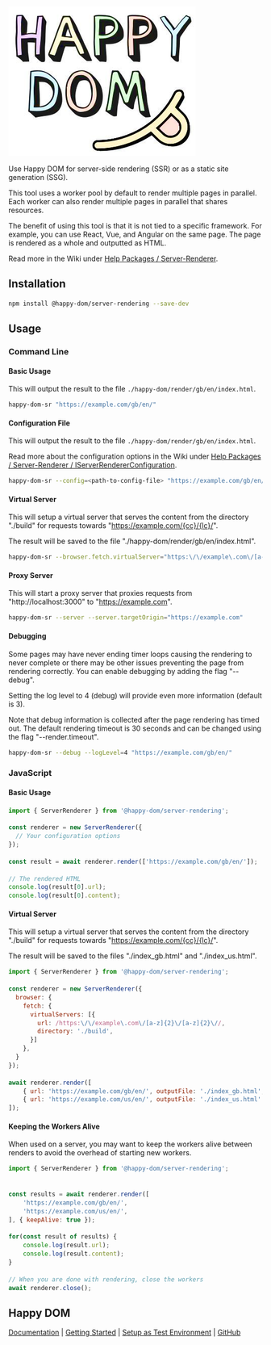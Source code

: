 ![Happy DOM Logo](https://github.com/capricorn86/happy-dom/raw/master/docs/happy-dom-logo.jpg)

Use Happy DOM for server-side rendering (SSR) or as a static site generation (SSG).

This tool uses a worker pool by default to render multiple pages in parallel. Each worker can also render multiple pages in parallel that shares resources.

The benefit of using this tool is that it is not tied to a specific framework. For example, you can use React, Vue, and Angular on the same page. The page is rendered as a whole and outputted as HTML.

Read more in the Wiki under [Help Packages / Server-Renderer](https://github.com/capricorn86/happy-dom/wiki/Server-Renderer).

## Installation

```bash
npm install @happy-dom/server-rendering --save-dev
```


## Usage

### Command Line

#### Basic Usage

This will output the result to the file `./happy-dom/render/gb/en/index.html`.

```bash
happy-dom-sr "https://example.com/gb/en/"
```

#### Configuration File

This will output the result to the file `./happy-dom/render/gb/en/index.html`.

Read more about the configuration options in the Wiki under [Help Packages / Server-Renderer / IServerRendererConfiguration](https://github.com/capricorn86/happy-dom/wiki/IServerRendererConfiguration).

```bash
happy-dom-sr --config=<path-to-config-file> "https://example.com/gb/en/"
```

#### Virtual Server
This will setup a virtual server that serves the content from the directory "./build" for requests towards "https://example.com/{cc}/{lc}/".

The result will be saved to the file "./happy-dom/render/gb/en/index.html".

```bash
happy-dom-sr --browser.fetch.virtualServer="https:\/\/example\.com\/[a-z]{2}\/[a-z]{2}\/"|"./build" "https://example.com/gb/en/"
```

#### Proxy Server
This will start a proxy server that proxies requests from "http://localhost:3000" to "https://example.com".

```bash
happy-dom-sr --server --server.targetOrigin="https://example.com"
```

#### Debugging
Some pages may have never ending timer loops causing the rendering to never complete or there may be other issues preventing the page from rendering correctly. You can enable debugging by adding the flag "--debug".

Setting the log level to 4 (debug) will provide even more information (default is 3).

Note that debug information is collected after the page rendering has timed out. The default rendering timeout is 30 seconds and can be changed using the flag "--render.timeout".

```bash
happy-dom-sr --debug --logLevel=4 "https://example.com/gb/en/"
```

### JavaScript

#### Basic Usage
```javascript
import { ServerRenderer } from '@happy-dom/server-rendering';

const renderer = new ServerRenderer({
  // Your configuration options
});

const result = await renderer.render(['https://example.com/gb/en/']);

// The rendered HTML
console.log(result[0].url);
console.log(result[0].content);
```

#### Virtual Server

This will setup a virtual server that serves the content from the directory "./build" for requests towards "https://example.com/{cc}/{lc}/".

The result will be saved to the files "./index_gb.html" and "./index_us.html".

```javascript
import { ServerRenderer } from '@happy-dom/server-rendering';

const renderer = new ServerRenderer({
  browser: {
    fetch: {
      virtualServers: [{
        url: /https:\/\/example\.com\/[a-z]{2}\/[a-z]{2}\//,
        directory: './build',
      }]
    },
  }
});

await renderer.render([
    { url: 'https://example.com/gb/en/', outputFile: './index_gb.html', headers: { 'X-Test': 'true' } },
    { url: 'https://example.com/us/en/', outputFile: './index_us.html' },
]);
```

#### Keeping the Workers Alive

When used on a server, you may want to keep the workers alive between renders to avoid the overhead of starting new workers.

```javascript
import { ServerRenderer } from '@happy-dom/server-rendering';


const results = await renderer.render([
    'https://example.com/gb/en/',
    'https://example.com/us/en/',
], { keepAlive: true });

for(const result of results) {
    console.log(result.url);
    console.log(result.content);
}

// When you are done with rendering, close the workers
await renderer.close();
```

## Happy DOM

[Documentation](https://github.com/capricorn86/happy-dom/wiki) | [Getting Started](https://github.com/capricorn86/happy-dom/wiki/Getting-started) | [Setup as Test Environment](https://github.com/capricorn86/happy-dom/wiki/Setup-as-Test-Environment) | [GitHub](https://github.com/capricorn86/happy-dom/)